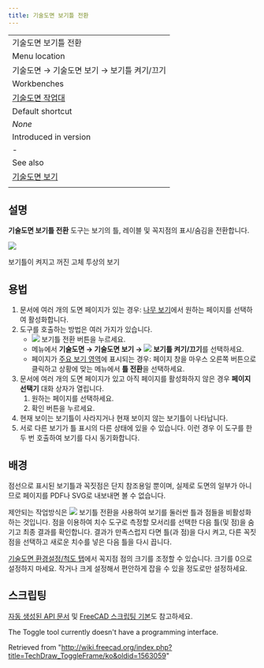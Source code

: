 ```yaml
---
title: 기술도면 보기틀 전환
---
```


|                                                                   |
| ----------------------------------------------------------------- |
| 기술도면 보기틀 전환                                              |
| Menu location                                                     |
| 기술도면 → 기술도면 보기 → 보기틀 켜기/끄기                       |
| Workbenches                                                       |
| [기술도면 작업대](/TechDraw_Workbench/ko "TechDraw Workbench/ko") |
| Default shortcut                                                  |
| _None_                                                            |
| Introduced in version                                             |
| -                                                                 |
| See also                                                          |
| [기술도면 보기](/TechDraw_View/ko "TechDraw View/ko")             |
|                                                                   |

## 설명

**기술도면 보기틀 전환** 도구는 보기의 틀, 레이블 및 꼭지점의 표시/숨김을 전환합니다.

![](/images/TechDraw_ToggleFrame.png)

보기틀이 켜지고 꺼진 고체 투상의 보기

## 용법

1. 문서에 여러 개의 도면 페이지가 있는 경우: [나무 보기](/Tree_view/ko "Tree view/ko")에서 원하는 페이지를 선택하여 활성화합니다.
2. 도구를 호출하는 방법은 여러 가지가 있습니다.
   - ![](/images/TechDraw_ToggleFrame.svg) 보기틀 전환 버튼을 누르세요.
   * 메뉴에서 **기술도면 → 기술도면 보기 → ![](/images/TechDraw_ToggleFrame.svg) 보기틀 켜기/끄기**를 선택하세요.
   * 페이지가 [주요 보기 영역](/Main_view_area/ko "Main view area/ko")에 표시되는 경우: 페이지 창을 마우스 오른쪽 버튼으로 클릭하고 상황에 맞는 메뉴에서 **틀 전환**을 선택하세요.
3. 문서에 여러 개의 도면 페이지가 있고 아직 페이지를 활성화하지 않은 경우 **페이지 선택기** 대화 상자가 열립니다.
   1. 원하는 페이지를 선택하세요.
   2. 확인 버튼을 누르세요.
4. 현재 보이는 보기틀이 사라지거나 현재 보이지 않는 보기틀이 나타납니다.
5. 서로 다른 보기가 틀 표시의 다른 상태에 있을 수 있습니다. 이런 경우 이 도구를 한두 번 호출하여 보기를 다시 동기화합니다.

## 배경

점선으로 표시된 보기틀과 꼭짓점은 단지 참조용일 뿐이며, 실제로 도면의 일부가 아니므로 페이지를 PDF나 SVG로 내보내면 볼 수 없습니다.

제안되는 작업방식은 ![](/images/TechDraw_ToggleFrame.svg) 보기틀 전환을 사용하여 보기를 둘러싼 틀과 점들을 비활성화하는 것입니다. 점을 이용하여 치수 도구로 측정할 모서리를 선택한 다음 틀(및 점)을 숨기고 최종 결과를 확인합니다. 결과가 만족스럽지 다면 틀(과 점)을 다시 켜고, 다른 꼭짓점을 선택하고 새로운 치수를 넣은 다음 틀을 다시 끕니다.

[기술도면 환경설정/척도 탭](/TechDraw_Preferences/ko#척도 "TechDraw Preferences/ko")에서 꼭지점 점의 크기를 조정할 수 있습니다. 크기를 0으로 설정하지 마세요. 작거나 크게 설정해서 편안하게 잡을 수 있을 정도로만 설정하세요.

## 스크립팅

[자동 생성된 API 문서](https://freecad.github.io/SourceDoc/) 및 [FreeCAD 스크립팅 기본](/FreeCAD_Scripting_Basics/ko "FreeCAD Scripting Basics/ko")도 참고하세요.

The Toggle tool currently doesn't have a programming interface.

Retrieved from "<http://wiki.freecad.org/index.php?title=TechDraw_ToggleFrame/ko&oldid=1563059>"

